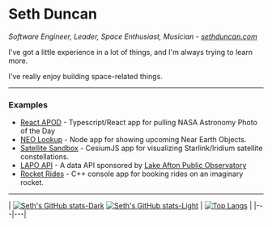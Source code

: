 # Seth Duncan
_Software Engineer, Leader, Space Enthusiast, Musician - [sethduncan.com](http://sethduncan.com)_

I've got a little experience in a lot of things, and I'm always trying to learn more. 

I've really enjoy building space-related things.

***

### Examples

* [React APOD](https://github.com/DJSethDuncan/react-apod) - Typescript/React app for pulling NASA Astronomy Photo of the Day
* [NEO Lookup](https://github.com/DJSethDuncan/neo-lookup) - Node app for showing upcoming Near Earth Objects.
* [Satellite Sandbox](https://github.com/DJSethDuncan/satellite-sandbox) - CesiumJS app for visualizing Starlink/Iridium satellite constellations.
* [LAPO API](https://github.com/lake-afton-public-observatory/lapo-api) - A data API sponsored by [Lake Afton Public Observatory](https://github.com/lake-afton-public-observatory)
* [Rocket Rides](https://github.com/DJSethDuncan/Rocket-Rides) - C++ console app for booking rides on an imaginary rocket.

<!--
**DJSethDuncan/DJSethDuncan** is a ✨ _special_ ✨ repository because its `README.md` (this file) appears on your GitHub profile.

Here are some ideas to get you started:

- 🔭 I’m currently working on ...
- 🌱 I’m currently learning ...
- 👯 I’m looking to collaborate on ...
- 🤔 I’m looking for help with ...
- 💬 Ask me about ...
- 📫 How to reach me: ...
- 😄 Pronouns: ...
- ⚡ Fun fact: ...
-->

***

| [![Seth's GitHub stats-Dark](https://github-readme-stats.vercel.app/api?username=djsethduncan&show_iconscount_private=true&show_icons=true&hide_border=true&theme=dracula)](https://github.com/anuraghazra/github-readme-stats#gh-dark-mode-only) [![Seth's GitHub stats-Light](https://github-readme-stats.vercel.app/api?username=djsethduncan&count_private=true&show_icons=true&theme=default#gh-light-mode-only)](https://github.com/anuraghazra/github-readme-stats#gh-light-mode-only)  | [![Top Langs](https://github-readme-stats.vercel.app/api/top-langs/?username=djsethduncan&layout=compact&langs_count=8&theme=dracula&hide_border=true)](https://github.com/anuraghazra/github-readme-stats)
  |
|---|---|
